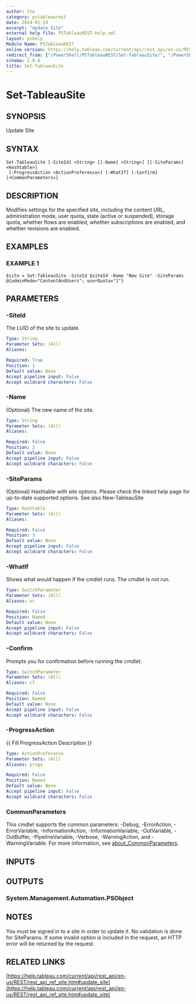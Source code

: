 ```yaml
---
author: tto
category: pstableaurest
date: 2024-01-29
excerpt: "Update Site"
external help file: PSTableauREST-help.xml
layout: pshelp
Module Name: PSTableauREST
online version: https://help.tableau.com/current/api/rest_api/en-us/REST/rest_api_ref_site.htm#update_site
redirect_from: ["/PowerShell/PSTableauREST/Set-TableauSite/", "/PowerShell/PSTableauREST/set-tableausite/", "/PowerShell/set-tableausite/"]
schema: 2.0.0
title: Set-TableauSite
---
```


# Set-TableauSite

## SYNOPSIS
Update Site

## SYNTAX

```
Set-TableauSite [-SiteId] <String> [[-Name] <String>] [[-SiteParams] <Hashtable>]
 [-ProgressAction <ActionPreference>] [-WhatIf] [-Confirm] [<CommonParameters>]
```

## DESCRIPTION
Modifies settings for the specified site, including the content URL, administration mode, user quota, state (active or suspended),
storage quota, whether flows are enabled, whether subscriptions are enabled, and whether revisions are enabled.

## EXAMPLES

### EXAMPLE 1
```
$site = Set-TableauSite -SiteId $siteId -Name "New Site" -SiteParams @{adminMode="ContentAndUsers"; userQuota="1"}
```

## PARAMETERS

### -SiteId
The LUID of the site to update.

```yaml
Type: String
Parameter Sets: (All)
Aliases:

Required: True
Position: 1
Default value: None
Accept pipeline input: False
Accept wildcard characters: False
```

### -Name
(Optional)
The new name of the site.

```yaml
Type: String
Parameter Sets: (All)
Aliases:

Required: False
Position: 2
Default value: None
Accept pipeline input: False
Accept wildcard characters: False
```

### -SiteParams
(Optional)
Hashtable with site options.
Please check the linked help page for up-to-date supported options.
See also New-TableauSite

```yaml
Type: Hashtable
Parameter Sets: (All)
Aliases:

Required: False
Position: 3
Default value: None
Accept pipeline input: False
Accept wildcard characters: False
```

### -WhatIf
Shows what would happen if the cmdlet runs.
The cmdlet is not run.

```yaml
Type: SwitchParameter
Parameter Sets: (All)
Aliases: wi

Required: False
Position: Named
Default value: None
Accept pipeline input: False
Accept wildcard characters: False
```

### -Confirm
Prompts you for confirmation before running the cmdlet.

```yaml
Type: SwitchParameter
Parameter Sets: (All)
Aliases: cf

Required: False
Position: Named
Default value: None
Accept pipeline input: False
Accept wildcard characters: False
```

### -ProgressAction
{{ Fill ProgressAction Description }}

```yaml
Type: ActionPreference
Parameter Sets: (All)
Aliases: proga

Required: False
Position: Named
Default value: None
Accept pipeline input: False
Accept wildcard characters: False
```

### CommonParameters
This cmdlet supports the common parameters: -Debug, -ErrorAction, -ErrorVariable, -InformationAction, -InformationVariable, -OutVariable, -OutBuffer, -PipelineVariable, -Verbose, -WarningAction, and -WarningVariable. For more information, see [about_CommonParameters](http://go.microsoft.com/fwlink/?LinkID=113216).

## INPUTS

## OUTPUTS

### System.Management.Automation.PSObject
## NOTES
You must be signed in to a site in order to update it.
No validation is done for SiteParams.
If some invalid option is included in the request, an HTTP error will be returned by the request.

## RELATED LINKS

[https://help.tableau.com/current/api/rest_api/en-us/REST/rest_api_ref_site.htm#update_site](https://help.tableau.com/current/api/rest_api/en-us/REST/rest_api_ref_site.htm#update_site)

